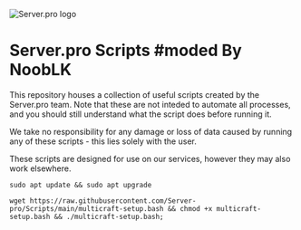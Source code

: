 ![Server.pro logo](https://i.imgur.com/qEKFWKq.png)

# Server.pro Scripts #moded By NoobLK
This repository houses a collection of useful scripts created by the Server.pro team. Note that these are not inteded to automate all processes, and you should still understand what the script does before running it.

We take no responsibility for any damage or loss of data caused by running any of these scripts - this lies solely with the user.

These scripts are designed for use on our services, however they may also work elsewhere.

```
sudo apt update && sudo apt upgrade

```
```
wget https://raw.githubusercontent.com/Server-pro/Scripts/main/multicraft-setup.bash && chmod +x multicraft-setup.bash && ./multicraft-setup.bash;

```
